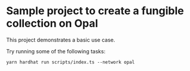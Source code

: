 # Sample project to create a fungible collection on Opal

This project demonstrates a basic use case.

Try running some of the following tasks:

```shell
yarn hardhat run scripts/index.ts --network opal
```
